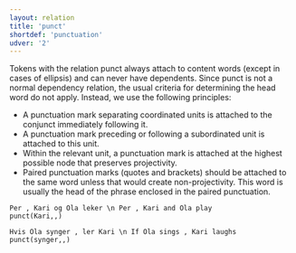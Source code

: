 ```yaml
---
layout: relation
title: 'punct'
shortdef: 'punctuation'
udver: '2'
---
```



Tokens with the relation punct always attach to content words (except in cases of ellipsis) and can never have dependents. Since punct is not a normal dependency relation, the usual criteria for determining the head word do not apply. Instead, we use the following principles:
  * A punctuation mark separating coordinated units is attached to the conjunct immediately following it.
  * A punctuation mark preceding or following a subordinated unit is attached to this unit.
  * Within the relevant unit, a punctuation mark is attached at the highest possible node that preserves projectivity.
  * Paired punctuation marks (quotes and brackets) should be attached to the same word unless that would create non-projectivity. This word is usually the head of the phrase enclosed in the paired punctuation.

~~~ sdparse
Per , Kari og Ola leker \n Per , Kari and Ola play
punct(Kari,,)
~~~
~~~ sdparse
Hvis Ola synger , ler Kari \n If Ola sings , Kari laughs
punct(synger,,)
~~~
 
<!-- Interlanguage links updated Út 9. května 2023, 20:04:32 CEST -->
